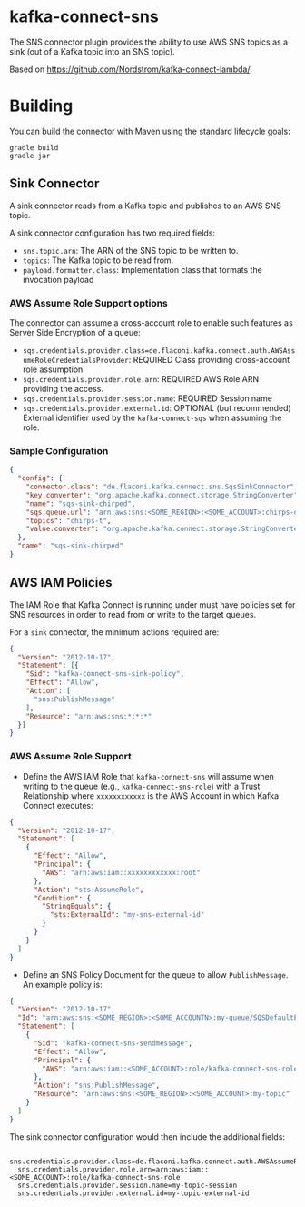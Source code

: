# kafka-connect-sns
The SNS connector plugin provides the ability to use AWS SNS topics as a sink (out of a Kafka topic into an SNS topic).

Based on https://github.com/Nordstrom/kafka-connect-lambda/.

# Building
You can build the connector with Maven using the standard lifecycle goals:
```
gradle build
gradle jar
```

## Sink Connector

A sink connector reads from a Kafka topic and publishes to an AWS SNS topic.

A sink connector configuration has two required fields:
 * `sns.topic.arn`: The ARN of the SNS topic to be written to.
 * `topics`: The Kafka topic to be read from.
 * `payload.formatter.class`: Implementation class that formats the invocation payload

### AWS Assume Role Support options
 The connector can assume a cross-account role to enable such features as Server Side Encryption of a queue:
 * `sqs.credentials.provider.class=de.flaconi.kafka.connect.auth.AWSAssumeRoleCredentialsProvider`: REQUIRED Class providing cross-account role assumption.
 * `sqs.credentials.provider.role.arn`: REQUIRED AWS Role ARN providing the access.
 * `sqs.credentials.provider.session.name`: REQUIRED Session name
 * `sqs.credentials.provider.external.id`: OPTIONAL (but recommended) External identifier used by the `kafka-connect-sqs` when assuming the role.

### Sample Configuration
```json
{
  "config": {
    "connector.class": "de.flaconi.kafka.connect.sns.SqsSinkConnector",
    "key.converter": "org.apache.kafka.connect.storage.StringConverter",
    "name": "sqs-sink-chirped",
    "sqs.queue.url": "arn:aws:sns:<SOME_REGION>:<SOME_ACCOUNT>:chirps-q",
    "topics": "chirps-t",
    "value.converter": "org.apache.kafka.connect.storage.StringConverter"
  },
  "name": "sqs-sink-chirped"
}
```


## AWS IAM Policies

The IAM Role that Kafka Connect is running under must have policies set for SNS resources in order
to read from or write to the target queues.

For a `sink` connector, the minimum actions required are:

```json
{
  "Version": "2012-10-17",
  "Statement": [{
    "Sid": "kafka-connect-sns-sink-policy",
    "Effect": "Allow",
    "Action": [
      "sns:PublishMessage"
    ],
    "Resource": "arn:aws:sns:*:*:*"
  }]
}
```

### AWS Assume Role Support
* Define the AWS IAM Role that `kafka-connect-sns` will assume when writing to the queue (e.g., `kafka-connect-sns-role`) with a Trust Relationship where `xxxxxxxxxxxx` is the AWS Account in which Kafka Connect executes:

```json
{
  "Version": "2012-10-17",
  "Statement": [
    {
      "Effect": "Allow",
      "Principal": {
        "AWS": "arn:aws:iam::xxxxxxxxxxxx:root"
      },
      "Action": "sts:AssumeRole",
      "Condition": {
        "StringEquals": {
          "sts:ExternalId": "my-sns-external-id"
        }
      }
    }
  ]
}
```

* Define an SNS Policy Document for the queue to allow `PublishMessage`. An example policy is:

```json
{
  "Version": "2012-10-17",
  "Id": "arn:aws:sns:<SOME_REGION>:<SOME_ACCOUNTN>:my-queue/SQSDefaultPolicy",
  "Statement": [
    {
      "Sid": "kafka-connect-sns-sendmessage",
      "Effect": "Allow",
      "Principal": {
        "AWS": "arn:aws:iam::<SOME_ACCOUNT>:role/kafka-connect-sns-role"
      },
      "Action": "sns:PublishMessage",
      "Resource": "arn:aws:sns:<SOME_REGION>:<SOME_ACCOUNT>:my-topic"
    }
  ]
}
```

The sink connector configuration would then include the additional fields:

```
  sns.credentials.provider.class=de.flaconi.kafka.connect.auth.AWSAssumeRoleCredentialsProvider
  sns.credentials.provider.role.arn=arn:aws:iam::<SOME_ACCOUNT>:role/kafka-connect-sns-role
  sns.credentials.provider.session.name=my-topic-session
  sns.credentials.provider.external.id=my-topic-external-id
```
